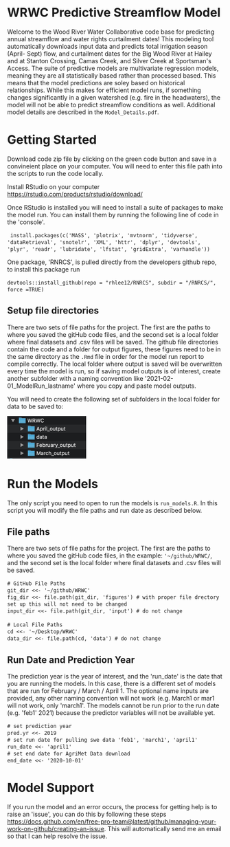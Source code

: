 # WRWC Predictive Streamflow Model
Welcome to the Wood River Water Collaborative code base for predicting annual streamflow and water rights curtailment dates!
This modeling tool automatically downloads input data and predicts total irrigation season (April- Sept) flow, and curtailment dates for the Big Wood River at Hailey and at Stanton Crossing, Camas Creek, and Silver Creek at Sportsman's Access. The suite of predictive models are multivariate regression models, meaning they are all statistically based rather than processed based. This means that the model predictions are soley based on historical relationships. While this makes for efficient model runs, if something changes significantly in a given watershed (e.g. fire in the headwaters), the model will not be able to predict streamflow conditions as well. Additional model details are described in the `Model_Details.pdf`.

# Getting Started
Download code zip file by clicking on the green code button and save in a convineient place on your computer. You will need to enter this file path into the scripts to run the code locally.

Install RStudio on your computer https://rstudio.com/products/rstudio/download/

Once RStudio is installed you will need to install a suite of packages to make the model run. You can install them by running the following line of code in the 'console'.

```
 install.packages(c('MASS', 'plotrix', 'mvtnorm', 'tidyverse', 'dataRetrieval', 'snotelr', 'XML', 'httr', 'dplyr', 'devtools', 'plyr', 'readr', 'lubridate', 'lfstat', 'gridExtra', 'varhandle'))
 ```
 
 One package, 'RNRCS', is pulled directly from the developers github repo, to install this package run 
 
 ```
 devtools::install_github(repo = "rhlee12/RNRCS", subdir = "/RNRCS/", force =TRUE)
 ```
 ## Setup file directories
 There are two sets of file paths for the project. The first are the paths to where you saved the gitHub code files, and the second set is a local folder where final datasets and .csv files will be saved. The github file directories contain the code and a folder for output figures, these figures need to be in the same directory as the `.Rmd` file in order for the model run report to compile correctly. The local folder where output is saved will be overwritten every time the model is run, so if saving model outputs is of interest, create another subfolder with a naming convention like '2021-02-01_ModelRun_lastname' where you copy and paste model outputs.
 
 You will need to create the following set of subfolders in the local folder for data to be saved to: 
 
![alt text ><](https://github.com/kendrakaiser/WRWC/blob/master/figures/local_file_dir.png?raw=true)

 # Run the Models
 
 The only script you need to open to run the models is `run_models.R`. In this script you will modify the file paths and run date as described below.
 
## File paths
There are two sets of file paths for the project. The first are the paths to where you saved the gitHub code files, in the example: `'~/github/WRWC/`, and the second set is the local folder where final datasets and .csv files will be saved. 

```
# GitHub File Paths
git_dir <<- '~/github/WRWC'
fig_dir <<- file.path(git_dir, 'figures') # with proper file drectory set up this will not need to be changed
input_dir <<- file.path(git_dir, 'input') # do not change

# Local File Paths
cd <<- '~/Desktop/WRWC'
data_dir <<- file.path(cd, 'data') # do not change
```

## Run Date and Prediction Year

The  prediction year is the year of interest, and the 'run_date' is the date that you are running the models. In this case, there is a different set of models that are run for February / March / April 1. The optional name inputs are provided, any other naming convention will not work (e.g. March1 or mar1 will not work, only 'march1'. The models cannot be run prior to the run date (e.g. 'feb1' 2021) because the predictor variables will not be available yet.

```
# set prediction year
pred.yr <<- 2019
# set run date for pulling swe data 'feb1', 'march1', 'april1'
run_date <<- 'april1'
# set end date for AgriMet Data download
end_date <<- '2020-10-01'

```
 
# Model Support
If you run the model and an error occurs, the process for getting help is to raise an 'issue', you can do this by following these steps https://docs.github.com/en/free-pro-team@latest/github/managing-your-work-on-github/creating-an-issue. This will automatically send me an email so that I can help resolve the issue. 


